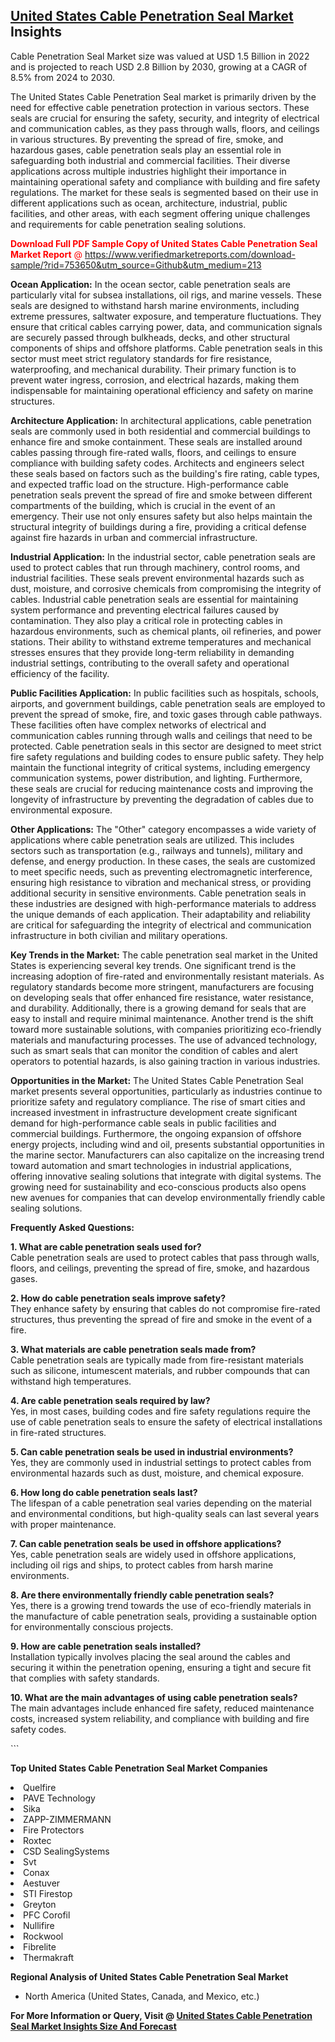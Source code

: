 <h2><a href="https://www.verifiedmarketreports.com/download-sample/?rid=753650&amp;utm_source=Github&amp;utm_medium=213" target="_blank">United States Cable Penetration Seal Market</a> Insights</h2><p>Cable Penetration Seal Market size was valued at USD 1.5 Billion in 2022 and is projected to reach USD 2.8 Billion by 2030, growing at a CAGR of 8.5% from 2024 to 2030.</p><p><p>The United States Cable Penetration Seal market is primarily driven by the need for effective cable penetration protection in various sectors. These seals are crucial for ensuring the safety, security, and integrity of electrical and communication cables, as they pass through walls, floors, and ceilings in various structures. By preventing the spread of fire, smoke, and hazardous gases, cable penetration seals play an essential role in safeguarding both industrial and commercial facilities. Their diverse applications across multiple industries highlight their importance in maintaining operational safety and compliance with building and fire safety regulations. The market for these seals is segmented based on their use in different applications such as ocean, architecture, industrial, public facilities, and other areas, with each segment offering unique challenges and requirements for cable penetration sealing solutions. <p><span class=""><span style="color: #ff0000;"><strong>Download Full PDF Sample Copy of United States Cable Penetration Seal Market Report</strong> @ </span><a href="https://www.verifiedmarketreports.com/download-sample/?rid=753650&amp;utm_source=Github&amp;utm_medium=213" target="_blank">https://www.verifiedmarketreports.com/download-sample/?rid=753650&amp;utm_source=Github&amp;utm_medium=213</a></span></p></p><p><strong>Ocean Application:</strong> In the ocean sector, cable penetration seals are particularly vital for subsea installations, oil rigs, and marine vessels. These seals are designed to withstand harsh marine environments, including extreme pressures, saltwater exposure, and temperature fluctuations. They ensure that critical cables carrying power, data, and communication signals are securely passed through bulkheads, decks, and other structural components of ships and offshore platforms. Cable penetration seals in this sector must meet strict regulatory standards for fire resistance, waterproofing, and mechanical durability. Their primary function is to prevent water ingress, corrosion, and electrical hazards, making them indispensable for maintaining operational efficiency and safety on marine structures. <p><strong>Architecture Application:</strong> In architectural applications, cable penetration seals are commonly used in both residential and commercial buildings to enhance fire and smoke containment. These seals are installed around cables passing through fire-rated walls, floors, and ceilings to ensure compliance with building safety codes. Architects and engineers select these seals based on factors such as the building's fire rating, cable types, and expected traffic load on the structure. High-performance cable penetration seals prevent the spread of fire and smoke between different compartments of the building, which is crucial in the event of an emergency. Their use not only ensures safety but also helps maintain the structural integrity of buildings during a fire, providing a critical defense against fire hazards in urban and commercial infrastructure.<p><strong>Industrial Application:</strong> In the industrial sector, cable penetration seals are used to protect cables that run through machinery, control rooms, and industrial facilities. These seals prevent environmental hazards such as dust, moisture, and corrosive chemicals from compromising the integrity of cables. Industrial cable penetration seals are essential for maintaining system performance and preventing electrical failures caused by contamination. They also play a critical role in protecting cables in hazardous environments, such as chemical plants, oil refineries, and power stations. Their ability to withstand extreme temperatures and mechanical stresses ensures that they provide long-term reliability in demanding industrial settings, contributing to the overall safety and operational efficiency of the facility.<p><strong>Public Facilities Application:</strong> In public facilities such as hospitals, schools, airports, and government buildings, cable penetration seals are employed to prevent the spread of smoke, fire, and toxic gases through cable pathways. These facilities often have complex networks of electrical and communication cables running through walls and ceilings that need to be protected. Cable penetration seals in this sector are designed to meet strict fire safety regulations and building codes to ensure public safety. They help maintain the functional integrity of critical systems, including emergency communication systems, power distribution, and lighting. Furthermore, these seals are crucial for reducing maintenance costs and improving the longevity of infrastructure by preventing the degradation of cables due to environmental exposure.<p><strong>Other Applications:</strong> The "Other" category encompasses a wide variety of applications where cable penetration seals are utilized. This includes sectors such as transportation (e.g., railways and tunnels), military and defense, and energy production. In these cases, the seals are customized to meet specific needs, such as preventing electromagnetic interference, ensuring high resistance to vibration and mechanical stress, or providing additional security in sensitive environments. Cable penetration seals in these industries are designed with high-performance materials to address the unique demands of each application. Their adaptability and reliability are critical for safeguarding the integrity of electrical and communication infrastructure in both civilian and military operations.<p><strong>Key Trends in the Market:</strong> The cable penetration seal market in the United States is experiencing several key trends. One significant trend is the increasing adoption of fire-rated and environmentally resistant materials. As regulatory standards become more stringent, manufacturers are focusing on developing seals that offer enhanced fire resistance, water resistance, and durability. Additionally, there is a growing demand for seals that are easy to install and require minimal maintenance. Another trend is the shift toward more sustainable solutions, with companies prioritizing eco-friendly materials and manufacturing processes. The use of advanced technology, such as smart seals that can monitor the condition of cables and alert operators to potential hazards, is also gaining traction in various industries. <p><strong>Opportunities in the Market:</strong> The United States Cable Penetration Seal market presents several opportunities, particularly as industries continue to prioritize safety and regulatory compliance. The rise of smart cities and increased investment in infrastructure development create significant demand for high-performance cable seals in public facilities and commercial buildings. Furthermore, the ongoing expansion of offshore energy projects, including wind and oil, presents substantial opportunities in the marine sector. Manufacturers can also capitalize on the increasing trend toward automation and smart technologies in industrial applications, offering innovative sealing solutions that integrate with digital systems. The growing need for sustainability and eco-conscious products also opens new avenues for companies that can develop environmentally friendly cable sealing solutions.<p><strong>Frequently Asked Questions:</strong></p><p><strong>1. What are cable penetration seals used for?</strong><br> Cable penetration seals are used to protect cables that pass through walls, floors, and ceilings, preventing the spread of fire, smoke, and hazardous gases.</p><p><strong>2. How do cable penetration seals improve safety?</strong><br> They enhance safety by ensuring that cables do not compromise fire-rated structures, thus preventing the spread of fire and smoke in the event of a fire.</p><p><strong>3. What materials are cable penetration seals made from?</strong><br> Cable penetration seals are typically made from fire-resistant materials such as silicone, intumescent materials, and rubber compounds that can withstand high temperatures.</p><p><strong>4. Are cable penetration seals required by law?</strong><br> Yes, in most cases, building codes and fire safety regulations require the use of cable penetration seals to ensure the safety of electrical installations in fire-rated structures.</p><p><strong>5. Can cable penetration seals be used in industrial environments?</strong><br> Yes, they are commonly used in industrial settings to protect cables from environmental hazards such as dust, moisture, and chemical exposure.</p><p><strong>6. How long do cable penetration seals last?</strong><br> The lifespan of a cable penetration seal varies depending on the material and environmental conditions, but high-quality seals can last several years with proper maintenance.</p><p><strong>7. Can cable penetration seals be used in offshore applications?</strong><br> Yes, cable penetration seals are widely used in offshore applications, including oil rigs and ships, to protect cables from harsh marine environments.</p><p><strong>8. Are there environmentally friendly cable penetration seals?</strong><br> Yes, there is a growing trend towards the use of eco-friendly materials in the manufacture of cable penetration seals, providing a sustainable option for environmentally conscious projects.</p><p><strong>9. How are cable penetration seals installed?</strong><br> Installation typically involves placing the seal around the cables and securing it within the penetration opening, ensuring a tight and secure fit that complies with safety standards.</p><p><strong>10. What are the main advantages of using cable penetration seals?</strong><br> The main advantages include enhanced fire safety, reduced maintenance costs, increased system reliability, and compliance with building and fire safety codes.</p>```</p><p><strong>Top United States Cable Penetration Seal Market Companies</strong></p><div data-test-id=""><p><li>Quelfire</li><li> PAVE Technology</li><li> Sika</li><li> ZAPP-ZIMMERMANN</li><li> Fire Protectors</li><li> Roxtec</li><li> CSD SealingSystems</li><li> Svt</li><li> Conax</li><li> Aestuver</li><li> STI Firestop</li><li> Greyton</li><li> PFC Corofil</li><li> Nullifire</li><li> Rockwool</li><li> Fibrelite</li><li> Thermakraft</li></p><div><strong>Regional Analysis of&nbsp;United States Cable Penetration Seal Market</strong></div><ul><li dir="ltr"><p dir="ltr">North America&nbsp;(United States, Canada, and Mexico, etc.)</p></li></ul><p><strong>For More Information or Query, Visit @&nbsp;</strong><strong><a href="https://www.verifiedmarketreports.com/product/cable-penetration-seal-market/?utm_source=Github&amp;utm_medium=213" target="_blank">United States Cable Penetration Seal Market Insights Size And Forecast</a></strong></p></div>
